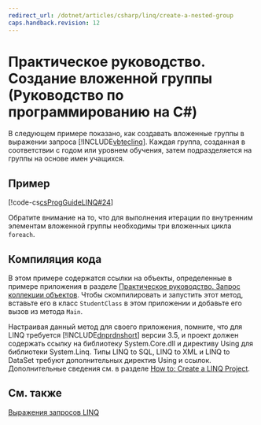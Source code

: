 ```yaml
---
redirect_url: /dotnet/articles/csharp/linq/create-a-nested-group
caps.handback.revision: 12
---
```

# Практическое руководство. Создание вложенной группы (Руководство по программированию на C#)
В следующем примере показано, как создавать вложенные группы в выражении запроса [!INCLUDE[vbteclinq](../../../csharp/includes/vbteclinq-md.md)].  Каждая группа, созданная в соответствии с годом или уровнем обучения, затем подразделяется на группы на основе имен учащихся.  
  
## Пример  
 [!code-cs[csProgGuideLINQ#24](../../../csharp/programming-guide/arrays/codesnippet/CSharp/how-to-create-a-nested-group_1.cs)]  
  
 Обратите внимание на то, что для выполнения итерации по внутренним элементам вложенной группы необходимы три вложенных цикла `foreach`.  
  
## Компиляция кода  
 В этом примере содержатся ссылки на объекты, определенные в примере приложения в разделе [Практическое руководство. Запрос коллекции объектов](../../../csharp/programming-guide/linq-query-expressions/how-to-query-a-collection-of-objects.md).  Чтобы скомпилировать и запустить этот метод, вставьте его в класс `StudentClass` в этом приложении и добавьте его вызов из метода `Main`.  
  
 Настраивая данный метод для своего приложения, помните, что для LINQ требуется [!INCLUDE[dnprdnshort](../../../csharp/getting-started/includes/dnprdnshort-md.md)] версии 3.5, и проект должен содержать ссылку на библиотеку System.Core.dll и директиву Using для библиотеки System.Linq.  Типы LINQ to SQL, LINQ to XML и LINQ to DataSet требуют дополнительных директив Using и ссылок.  Дополнительные сведения см. в разделе [How to: Create a LINQ Project](../Topic/How%20to:%20Create%20a%20LINQ%20Project.md).  
  
## См. также  
 [Выражения запросов LINQ](../../../csharp/programming-guide/linq-query-expressions/index.md)